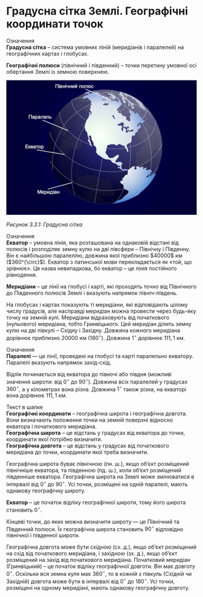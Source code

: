 Градусна сітка Землі. Географічні координати точок
============================

<div class="eoz-wrap">
<span class="eoz">Означення</span>
<div class="eoz-text">
<b>Градусна сiтка</b> – система умовних лiнiй (меридiанiв i паралелей) на географiчних картах i глобусах.

<b>Географiчнi полюси</b> (пiвнiчний i пiвденний) – точки перетину умовної осi
обертання Землi iз земною поверхнею.
</div>
</div>

<div class="space">
<div class="center">
<img src="earth11.jpg" width="600" class="center"/>
<p><i>Рисунок 3.3.1: Градусна сітка</i></p>
</div>
</div>

<div class="eoz-wrap">
<span class="eoz">Означення</span>
<div class="eoz-text">
<b>Екватор</b> – умовна лiнiя, яка розташована на однаковiй вiдстанi вiд полюсiв i розподiляє земну кулю на двi пiвсфери – Пiвнiчну i Пiвденну. Вiн є найбiльшою паралеллю, довжина якої приблизно $40000$ км ($360^{\circ}$). Екватор з латинської мови перекладається як «той, що зрiвнює». Ця назва невипадкова, бо екватор – це лiнiя постiйного рiвнодення.

<b>Меридiани</b> – це лiнiї на глобусi i картi, якi проходять точно вiд Пiвнiчного до Пiвденного полюсiв Землi i вказують напрямок пiвнiч-пiвдень.
</div>
</div>


На глобусах і картах показують ті меридіани, які відповідають цілому числу градусів, але насправді меридіан можна провести через будь-яку точку на земній кулі. Меридіани відраховують від початкового (нульового) меридіана, тобто Гринвіцького. Цей меридіан ділить земну кулю на дві півкулі – Східну і Західну. Довжина кожного меридіана дорівнює приблизно
$20 000$ км ($180^{\circ}$). Довжина $1^{\circ}$ дорівнює $111,1$ км.

<div class="eoz-wrap">
<span class="eoz">Означення</span>
<div class="eoz-text">
<b>Паралелi</b> — це лiнiї, проведенi на глобусi та картi паралельно екватору. Паралелi вказують напрямок захiд-схiд.
</div>
</div>

Відлік починається від екватора до півночі або півдня (можливі значення
широти: від $0^{\circ}$ до $90^{\circ}$). Довжина всіх паралелей у
градусах $360^{\circ}$, а у кілометрах вона різна. Довжина $1^{\circ}$
також різна, на екваторі вона дорівнює $111,1$ км.

<div class="eoz-wrap">
<span class="eoz">Текст в шапке</span>
<div class="eoz-text">
<b>Географiчнi координати</b> – географiчна широта i географiчна довгота. Вони визначають положення точки на земнiй поверхнi вiдносно екватора i початкового меридiана.<br/>
<b>Географiчна широта</b> – це вiдстань у градусах вiд екватора до точки, координати якої потрiбно визначити.<br/>
<b>Географiчна довгота</b> – це вiдстань у градусах вiд початкового меридiана до точки, координати якої треба визначити.
</div>
</div>

Географічна широта буває північною (пн. ш.), якщо об’єкт розміщений
північніше екватора, та південною (пд. ш.), коли об’єкт розміщений
південніше екватора. Географічна широта на Землі може змінюватися в
інтервалі від $0^{\circ}$ до $90^{\circ}$. Усі точки, розміщені на одній
паралелі, мають однакову географічну широту.

**Екватор** – це початок відліку географічної широти, тому його широта
становить $0^{\circ}$.

Кінцеві точки, до яких можна визначити широту — це Північний та
Південний полюси. Їх географічна широта становить $90^{\circ}$
відповідно північної і південної широти.

Географічна довгота може бути східною (сх. д.), якщо об’єкт розміщений
на схід від початкового меридіана, і західною (зх. д.), якщо об’єкт
розміщений на захід від початкового меридіана. Початковий меридіан
(Гринвіцький) – це початок відліку географічної довготи. Він має довготу
$0^{\circ}$. Оскільки вся земна куля має $360^{\circ}$, то в кожній з півкуль (Східній чи Західній) довгота може бути в інтервалі від $0^{\circ}$ до $180^{\circ}$. Усі точки, розміщені на одному меридіані, мають однакову географічну довготу.
